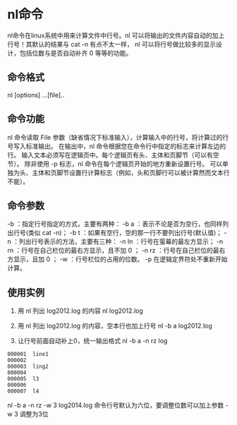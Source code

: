 # nl命令
nl命令在linux系统中用来计算文件中行号。nl 可以将输出的文件内容自动的加上行号！其默认的结果与 cat -n 有点不太一样， nl 可以将行号做比较多的显示设计，包括位数与是否自动补齐 0 等等的功能。  

## 命令格式
nl [options] ...[file]..

## 命令功能
nl 命令读取 File 参数（缺省情况下标准输入），计算输入中的行号，将计算过的行号写入标准输出。 在输出中，nl 命令根据您在命令行中指定的标志来计算左边的行。 输入文本必须写在逻辑页中。每个逻辑页有头、主体和页脚节（可以有空节）。 除非使用 -p 标志，nl 命令在每个逻辑页开始的地方重新设置行号。 可以单独为头、主体和页脚节设置行计算标志（例如，头和页脚行可以被计算然而文本行不能）。

## 命令参数
-b  ：指定行号指定的方式，主要有两种：
-b a ：表示不论是否为空行，也同样列出行号(类似 cat -n)；
-b t ：如果有空行，空的那一行不要列出行号(默认值)；
-n  ：列出行号表示的方法，主要有三种：
-n ln ：行号在萤幕的最左方显示；
-n rn ：行号在自己栏位的最右方显示，且不加 0 ；
-n rz ：行号在自己栏位的最右方显示，且加 0 ；
-w  ：行号栏位的占用的位数。
-p 在逻辑定界符处不重新开始计算。 

## 使用实例
1. 用 nl 列出 log2012.log 的内容
nl log2012.log

2. 用 nl 列出 log2012.log 的内容，空本行也加上行号
nl -b a log2012.log

3. 让行号前面自动补上0，统一输出格式
nl -b a -n rz log
```
000001  line1
000002
000003  ling2
000004
000005  l3
000006
000007  l4
```
nl -b a -n rz -w 3 log2014.log 
命令行号默认为六位，要调整位数可以加上参数 -w 3 调整为3位
 


